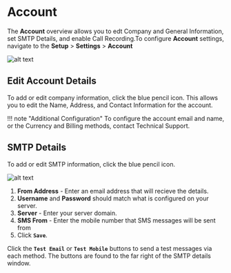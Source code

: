# Account

The **Account** overview allows you to edt Company and General Information, set SMTP Details, and enable Call Recording.To configure **Account** settings, navigate to the **Setup** > **Settings** > **Account**

![alt text][accountprofile]

 
## Edit Account Details
To add or edit company information, click the blue pencil icon. This allows you to edit the Name, Address, and Contact Information for the account. 

!!! note "Additional Configuration"
    To configure the account email and name, or the Currency and Billing methods, contact Technical Support. 


## SMTP Details
To add or edit SMTP information, click the blue pencil icon. 

![alt text][smtp]
 
1. **From Address** - Enter an email address that will recieve the details.
2. **Username** and **Password** should match what is configured on your server. 
3. **Server** - Enter your server domain.
4. **SMS From** - Enter the mobile number that SMS messages will be sent from
5. Click **`Save`**.

Click the **`Test Email`** or **`Test Mobile`** buttons to send a test messages via each method. The buttons are found to the far right of the SMTP details window.

[accountprofile]: /setup/img/accountprofile.png "Account Profile"
[smtp]: /setup/img/68.png "SMTP"

